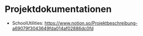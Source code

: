 # Projektdokumentationen

- SchoolUtilities: https://www.notion.so/Projektbeschreibung-a69079f3043649fda014af02886dc0fd
